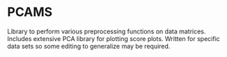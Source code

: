 # PCAMS
Library to perform various preprocessing functions on data matrices. Includes extensive PCA library for plotting score plots. Written for specific data sets so some editing to generalize may be required.
